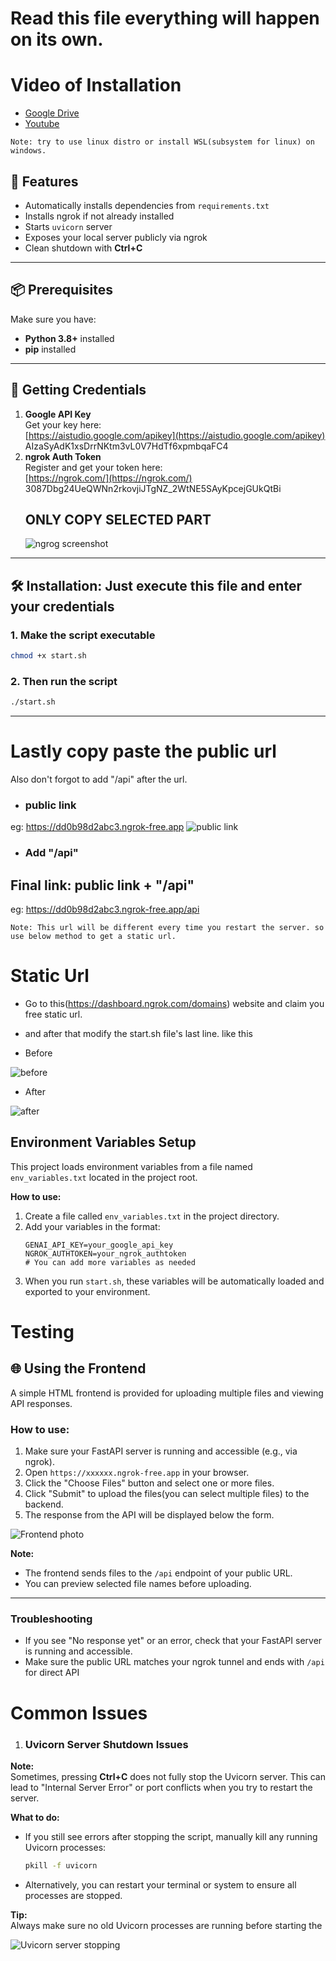 # Read this file everything will happen on its own.

# Video of Installation
- [Google Drive](https://drive.google.com/file/d/1BoTTEmpH7XLz9uVZnfIlaia6Y-MR8Zqr/view?usp=drive_link)
- [Youtube](https://www.youtube.com/watch?v=-4QLncypQZ8)

`Note: try to use linux distro or install WSL(subsystem for linux) on windows.`

## 🚀 Features
- Automatically installs dependencies from `requirements.txt`
- Installs ngrok if not already installed
- Starts `uvicorn` server
- Exposes your local server publicly via ngrok
- Clean shutdown with **Ctrl+C**
---

## 📦 Prerequisites
Make sure you have:
- **Python 3.8+** installed
- **pip** installed

---


## 🔑 Getting Credentials
1. **Google API Key**  
   Get your key here:  
   [https://aistudio.google.com/apikey](https://aistudio.google.com/apikey)
AIzaSyAdK1xsDrrNKtm3vL0V7HdTf6xpmbqaFC4
2. **ngrok Auth Token**  
   Register and get your token here:  
   [https://ngrok.com/](https://ngrok.com/)
3087Dbg24UeQWNn2rkovjiJTgNZ_2WtNE5SAyKpcejGUkQtBi
   ## ONLY COPY SELECTED PART
   ![ngrog screenshot](photos/ngrok_ss.png)

---


## 🛠️ Installation: Just execute this file and enter your credentials

### 1. Make the script executable
```bash
chmod +x start.sh
```

### 2. Then run the script 
```bash
./start.sh
```


---

# Lastly copy paste the public url
Also don't forgot to add "/api" after the url.

- ### public link

eg: https://dd0b98d2abc3.ngrok-free.app
![public link](photos/final_public_link.png)

- ### Add "/api"

## Final link: public link + "/api"

eg:  https://dd0b98d2abc3.ngrok-free.app/api

`Note: This url will be different every time you restart the server. so use below method to get a static url.`

# Static Url
- Go to this(https://dashboard.ngrok.com/domains) website and claim you free static url.

- and after that modify the start.sh file's last line. like this

- Before

![before](photos/before.png)

- After 

![after](photos/after.png)


## Environment Variables Setup

This project loads environment variables from a file named `env_variables.txt` located in the project root.

**How to use:**

1. Create a file called `env_variables.txt` in the project directory.
2. Add your variables in the format:
   ```
   GENAI_API_KEY=your_google_api_key
   NGROK_AUTHTOKEN=your_ngrok_authtoken
   # You can add more variables as needed
   ```
3. When you run `start.sh`, these variables will be automatically loaded and exported to your environment.



# Testing
## 🌐 Using the Frontend

A simple HTML frontend is provided for uploading multiple files and viewing API responses.

### How to use:

1. Make sure your FastAPI server is running and accessible (e.g., via ngrok).
2. Open `https://xxxxxx.ngrok-free.app` in your browser.
3. Click the "Choose Files" button and select one or more files.
4. Click "Submit" to upload the files(you can select multiple files) to the backend.
5. The response from the API will be displayed below the form.

![Frontend photo](photos/Frontend.png)

**Note:**  
- The frontend sends files to the `/api` endpoint of your public URL.
- You can preview selected file names before uploading.

---

### Troubleshooting

- If you see "No response yet" or an error, check that your FastAPI server is running and accessible.
- Make sure the public URL matches your ngrok tunnel and ends with `/api` for direct API


# Common Issues

1. ### Uvicorn Server Shutdown Issues

**Note:**  
Sometimes, pressing **Ctrl+C** does not fully stop the Uvicorn server. This can lead to "Internal Server Error" or port conflicts when you try to restart the server.

**What to do:**  
- If you still see errors after stopping the script, manually kill any running Uvicorn processes:
  ```bash
  pkill -f uvicorn
  ```
- Alternatively, you can restart your terminal or system to ensure all processes are stopped.

**Tip:**  
Always make sure no old Uvicorn processes are running before starting the

![Uvicorn server stopping](photos/uvicorn_server_stoping.png)
